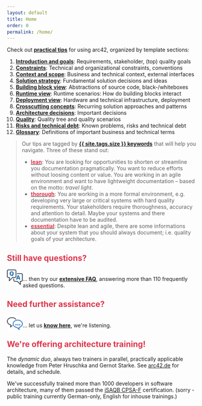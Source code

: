 ```yaml
---
layout: default
title: Home
order: 0
permalink: /home/
---
```


Check out  **[ practical tips](/keywords)** for using arc42, organized by template sections:

1. [**Introduction and goals**](/section-1/): Requirements, stakeholder, (top) quality goals
2. [**Constraints**](/section-2/): Technical and organizational constraints, conventions
3. [**Context and scope**](/section-3/): Business and technical context, external interfaces
4. [**Solution strategy**](/section-4/): Fundamental solution decisions and ideas
5. [**Building block view**](/section-5/): Abstractions of source code, black-/whiteboxes
6. [**Runtime view**](/section-6/): Runtime scenarios: How do building blocks interact
7. [**Deployment view**](/section-7/): Hardware and technical infrastructure, deployment
8. [**Crosscutting concepts**](/section-8/): Recurring solution approaches and patterns
9. [**Architecture decisions**](/section-9/): Important decisions
10. [**Quality**](/section-10/): Quality tree and quality scenarios
11. [**Risks and technical debt**](/section-11/): Known problems, risks and technical debt
12. [**Glossary**](/section-12/): Definitions of important business and technical terms


>Our tips are tagged by [**{{ site.tags.size }} keywords**](/keywords) that will help you navigate. Three of these stand out:
>
>* **[<font color="#dd354b">lean</font>](/keywords/#lean)**: You are looking for opportunities to shorten or  streamline you documentation pragmatically. You want to reduce efforts without loosing content or value. You are working in an agile environment and want to have lightweight documentation – based on the motto: _travel light_.
>* **[<font color="#dd354b">thorough</font>](/keywords/#thorough)**: You are working in a more formal environment, e.g. developing very large or critical systems with hard quality requirements. Your stakeholders require thoroughness, accuracy and attention to detail. Maybe your systems and there documentation have to be audited.
>* **[<font color="#dd354b">essential</font>](/keywords/#essential)**: Despite lean and agile, there are some informations about your system that you should always document; i.e. quality goals of your architecture.

## <font color="#dd354b">Still have questions?</font>

<a href="http://faq.arc42.org"><img src="/images/faq-icon.png" alt="??" style="float:left;width:42px;height:42px;"></a>
<br>... then try our [**extensive FAQ**](http://faq.arc42.org), answering more than 110 frequently asked questions.

## <font color="#dd354b">Need further assistance?</font>

<a href="/contact"><img src="/images/contact-icon.png" alt="!!" style="float:left;width:42px;height:42px;"></a>
<br>... let us [**know here**](/contact/), we're listening.

## <font color="#dd354b">We're offering architecture training!</font>

The _dynamic duo_, always two trainers in parallel, practically applicable
knowledge from Peter Hruschka and Gernot Starke. See [arc42.de](http://www.arc42.de/training.html) for details, and schedule.

We've successfully trained more than 1000 developers in software architecture,
many of them passed the [iSAQB CPSA-F](http://isaqb.org) certification.
(sorry - public training currently German-only, English for inhouse trainings.)
